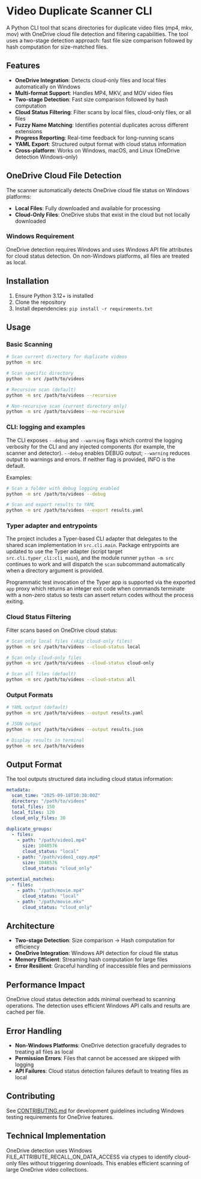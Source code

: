 # Video Duplicate Scanner CLI

A Python CLI tool that scans directories for duplicate video files (mp4, mkv, mov) with OneDrive cloud file detection and filtering capabilities. The tool uses a two-stage detection approach: fast file size comparison followed by hash computation for size-matched files.

## Features

- **OneDrive Integration**: Detects cloud-only files and local files automatically on Windows
- **Multi-format Support**: Handles MP4, MKV, and MOV video files
- **Two-stage Detection**: Fast size comparison followed by hash computation
- **Cloud Status Filtering**: Filter scans by local files, cloud-only files, or all files
- **Fuzzy Name Matching**: Identifies potential duplicates across different extensions
- **Progress Reporting**: Real-time feedback for long-running scans
- **YAML Export**: Structured output format with cloud status information
- **Cross-platform**: Works on Windows, macOS, and Linux (OneDrive detection Windows-only)

## OneDrive Cloud File Detection

The scanner automatically detects OneDrive cloud file status on Windows platforms:

- **Local Files**: Fully downloaded and available for processing
- **Cloud-Only Files**: OneDrive stubs that exist in the cloud but not locally downloaded

### Windows Requirement

OneDrive detection requires Windows and uses Windows API file attributes for cloud status detection. On non-Windows platforms, all files are treated as local.

## Installation

1. Ensure Python 3.12+ is installed
2. Clone the repository
3. Install dependencies: `pip install -r requirements.txt`

## Usage

### Basic Scanning

```bash
# Scan current directory for duplicate videos
python -m src

# Scan specific directory
python -m src /path/to/videos

# Recursive scan (default)
python -m src /path/to/videos --recursive

# Non-recursive scan (current directory only)
python -m src /path/to/videos --no-recursive
```

### CLI: logging and examples

The CLI exposes `--debug` and `--warning` flags which control the logging verbosity for the CLI and any injected components (for example, the scanner and detector). `--debug` enables DEBUG output; `--warning` reduces output to warnings and errors. If neither flag is provided, INFO is the default.

Examples:

```bash
# Scan a folder with debug logging enabled
python -m src /path/to/videos --debug

# Scan and export results to YAML
python -m src /path/to/videos --export results.yaml
```

### Typer adapter and entrypoints

The project includes a Typer-based CLI adapter that delegates to the shared scan implementation in `src.cli.main`. Package entrypoints are updated to use the Typer adapter (script target `src.cli.typer_cli:cli_main`), and the module runner `python -m src` continues to work and will dispatch the `scan` subcommand automatically when a directory argument is provided.

Programmatic test invocation of the Typer app is supported via the exported `app` proxy which returns an integer exit code when commands terminate with a non-zero status so tests can assert return codes without the process exiting.

### Cloud Status Filtering

Filter scans based on OneDrive cloud status:

```bash
# Scan only local files (skip cloud-only files)
python -m src /path/to/videos --cloud-status local

# Scan only cloud-only files
python -m src /path/to/videos --cloud-status cloud-only

# Scan all files (default)
python -m src /path/to/videos --cloud-status all
```

### Output Formats

```bash
# YAML output (default)
python -m src /path/to/videos --output results.yaml

# JSON output
python -m src /path/to/videos --output results.json

# Display results in terminal
python -m src /path/to/videos
```

## Output Format

The tool outputs structured data including cloud status information:

```yaml
metadata:
  scan_time: "2025-09-18T10:30:00Z"
  directory: "/path/to/videos"
  total_files: 150
  local_files: 120
  cloud_only_files: 30
  
duplicate_groups:
  - files:
    - path: "/path/video1.mp4"
      size: 1048576
      cloud_status: "local"
    - path: "/path/video1_copy.mp4" 
      size: 1048576
      cloud_status: "cloud_only"
      
potential_matches:
  - files:
    - path: "/path/movie.mp4"
      cloud_status: "local" 
    - path: "/path/movie.mkv"
      cloud_status: "cloud_only"
```

## Architecture

- **Two-stage Detection**: Size comparison → Hash computation for efficiency
- **OneDrive Integration**: Windows API detection for cloud file status
- **Memory Efficient**: Streaming hash computation for large files
- **Error Resilient**: Graceful handling of inaccessible files and permissions

## Performance Impact

OneDrive cloud status detection adds minimal overhead to scanning operations. The detection uses efficient Windows API calls and results are cached per file.

## Error Handling

- **Non-Windows Platforms**: OneDrive detection gracefully degrades to treating all files as local
- **Permission Errors**: Files that cannot be accessed are skipped with logging
- **API Failures**: Cloud status detection failures default to treating files as local

## Contributing

See [CONTRIBUTING.md](CONTRIBUTING.md) for development guidelines including Windows testing requirements for OneDrive features.

## Technical Implementation

OneDrive detection uses Windows FILE_ATTRIBUTE_RECALL_ON_DATA_ACCESS via ctypes to identify cloud-only files without triggering downloads. This enables efficient scanning of large OneDrive video collections.